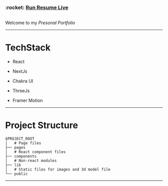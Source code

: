 
  



<div style="display:flex;flex-direction:row; justify-content; space-between;width:100%">
  <h3>:rocket: <a  target="_blank" href="https://portfoliofahim.vercel.app/"> Run Resume Live </a></h3>  
</div>

Welcome to my *Presonal Portfolio*

---
# TechStack

- React

- NextJs

- Chakra UI

- ThreeJs

- Framer Motion

---
# Project Structure

```
$PROJECT_ROOT
│   # Page files
├── pages
│   # React component files
├── components
│   # Non-react modules
├── lib
│   # Static files for images and 3d model file
└── public
```
----



